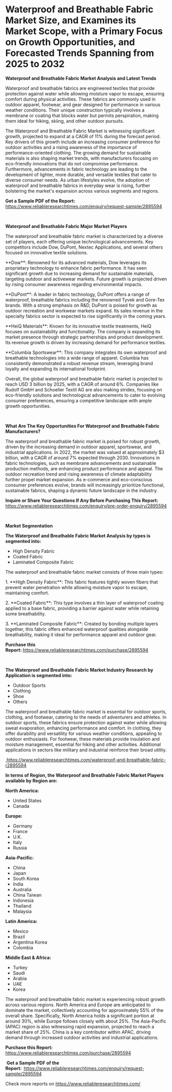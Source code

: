 <p><h1>Waterproof and Breathable Fabric Market Size, and Examines its Market Scope, with a Primary Focus on Growth Opportunities, and Forecasted Trends Spanning from 2025 to 2032</h1></p><p><strong>Waterproof and Breathable Fabric Market Analysis and Latest Trends</strong></p>
<p><p>Waterproof and breathable fabrics are engineered textiles that provide protection against water while allowing moisture vapor to escape, ensuring comfort during physical activities. These fabrics are commonly used in outdoor apparel, footwear, and gear designed for performance in various weather conditions. Their unique construction typically involves a membrane or coating that blocks water but permits perspiration, making them ideal for hiking, skiing, and other outdoor pursuits.</p><p>The Waterproof and Breathable Fabric Market is witnessing significant growth, projected to expand at a CAGR of 11% during the forecast period. Key drivers of this growth include an increasing consumer preference for outdoor activities and a rising awareness of the importance of performance-oriented clothing. The growing demand for sustainable materials is also shaping market trends, with manufacturers focusing on eco-friendly innovations that do not compromise performance. Furthermore, advancements in fabric technology are leading to the development of lighter, more durable, and versatile textiles that cater to diverse consumer needs. As urban lifestyles evolve, the adoption of waterproof and breathable fabrics in everyday wear is rising, further bolstering the market's expansion across various segments and regions.</p></p>
<p><strong>Get a Sample PDF of the Report:&nbsp;</strong> <a href="https://www.reliableresearchtimes.com/enquiry/request-sample/2895594?utm_campaign=3211&utm_medium=2&utm_source=Github&utm_content=ia&utm_term=15032025&utm_id=waterproof-and-breathable-fabric">https://www.reliableresearchtimes.com/enquiry/request-sample/2895594</a></p>
<p>&nbsp;</p>
<p><strong>Waterproof and Breathable Fabric Major Market Players</strong></p>
<p><p>The waterproof and breathable fabric market is characterized by a diverse set of players, each offering unique technological advancements. Key competitors include Dow, DuPont, Nextec Applications, and several others focused on innovative textile solutions.</p><p>**Dow**: Renowned for its advanced materials, Dow leverages its proprietary technology to enhance fabric performance. It has seen significant growth due to increasing demand for sustainable materials, targeting outdoor and activewear markets. Future growth is projected driven by rising consumer awareness regarding environmental impacts.</p><p>**DuPont**: A leader in fabric technology, DuPont offers a range of waterproof, breathable fabrics including the renowned Tyvek and Gore-Tex brands. With a strong emphasis on R&D, DuPont is poised for growth as outdoor recreation and workwear markets expand. Its sales revenue in the specialty fabrics sector is expected to rise significantly in the coming years.</p><p>**HeiQ Materials**: Known for its innovative textile treatments, HeiQ focuses on sustainability and functionality. The company is expanding its market presence through strategic partnerships and product development. Its revenue growth is driven by increasing demand for performance textiles.</p><p>**Columbia Sportswear**: This company integrates its own waterproof and breathable technologies into a wide range of apparel. Columbia has consistently demonstrated a robust revenue stream, leveraging brand loyalty and expanding its international footprint.</p><p>Overall, the global waterproof and breathable fabric market is projected to reach USD 3 billion by 2025, with a CAGR of around 6%. Companies like Rudolf GmbH and Schoeller Textil AG are also making strides, focusing on eco-friendly solutions and technological advancements to cater to evolving consumer preferences, ensuring a competitive landscape with ample growth opportunities.</p></p>
<p>&nbsp;</p>
<p><strong>What Are The Key Opportunities For Waterproof and Breathable Fabric Manufacturers?</strong></p>
<p><p>The waterproof and breathable fabric market is poised for robust growth, driven by the increasing demand in outdoor apparel, sportswear, and industrial applications. In 2022, the market was valued at approximately $3 billion, with a CAGR of around 7% expected through 2030. Innovations in fabric technologies, such as membrane advancements and sustainable production methods, are enhancing product performance and appeal. The outdoor recreation trend and rising awareness of climate adaptability further propel market expansion. As e-commerce and eco-conscious consumer preferences evolve, brands will increasingly prioritize functional, sustainable fabrics, shaping a dynamic future landscape in the industry.</p></p>
<p><strong>Inquire or Share Your Questions If Any Before Purchasing This Report:</strong> <a href="https://www.reliableresearchtimes.com/enquiry/pre-order-enquiry/2895594?utm_campaign=3211&utm_medium=2&utm_source=Github&utm_content=ia&utm_term=15032025&utm_id=waterproof-and-breathable-fabric">https://www.reliableresearchtimes.com/enquiry/pre-order-enquiry/2895594</a></p>
<p>&nbsp;</p>
<p><strong>Market Segmentation</strong></p>
<p><strong>The Waterproof and Breathable Fabric Market Analysis by types is segmented into:</strong></p>
<p><ul><li>High Density Fabric</li><li>Coated Fabric</li><li>Laminated Composite Fabric</li></ul></p>
<p><p>The waterproof and breathable fabric market consists of three main types: </p><p>1. **High Density Fabric**: This fabric features tightly woven fibers that prevent water penetration while allowing moisture vapor to escape, maintaining comfort. </p><p>2. **Coated Fabric**: This type involves a thin layer of waterproof coating applied to a base fabric, providing a barrier against water while retaining some breathability.</p><p>3. **Laminated Composite Fabric**: Created by bonding multiple layers together, this fabric offers enhanced waterproof qualities alongside breathability, making it ideal for performance apparel and outdoor gear.</p></p>
<p><strong>Purchase this Report:&nbsp;</strong><a href="https://www.reliableresearchtimes.com/purchase/2895594?utm_campaign=3211&utm_medium=2&utm_source=Github&utm_content=ia&utm_term=15032025&utm_id=waterproof-and-breathable-fabric">https://www.reliableresearchtimes.com/purchase/2895594</a></p>
<p>&nbsp;</p>
<p><strong>The Waterproof and Breathable Fabric Market Industry Research by Application is segmented into:</strong></p>
<p><ul><li>Outdoor Sports</li><li>Clothing</li><li>Shoe</li><li>Others</li></ul></p>
<p><p>The waterproof and breathable fabric market is essential for outdoor sports, clothing, and footwear, catering to the needs of adventurers and athletes. In outdoor sports, these fabrics ensure protection against water while allowing sweat evaporation, enhancing performance and comfort. In clothing, they offer durability and versatility for various weather conditions, appealing to outdoor enthusiasts. For footwear, these materials provide insulation and moisture management, essential for hiking and other activities. Additional applications in sectors like military and industrial reinforce their broad utility.</p></p>
<p><a href="https://www.reliableresearchtimes.com/waterproof-and-breathable-fabric-r2895594?utm_campaign=3211&utm_medium=2&utm_source=Github&utm_content=ia&utm_term=15032025&utm_id=waterproof-and-breathable-fabric">&nbsp;https://www.reliableresearchtimes.com/waterproof-and-breathable-fabric-r2895594</a></p>
<p><strong>In terms of Region, the Waterproof and Breathable Fabric Market Players available by Region are:</strong></p>
<p>
    <p> <strong> North America: </strong>
        <ul>
            <li>United States</li>
            <li>Canada</li>
        </ul>
        </p> 
    <p> <strong> Europe: </strong>
        <ul>
            <li>Germany</li>
            <li>France</li>
            <li>U.K.</li>
            <li>Italy</li>
            <li>Russia</li>
        </ul>
        </p> 
    <p> <strong> Asia-Pacific: </strong>
        <ul>
            <li>China</li>
            <li>Japan</li>
            <li>South Korea</li>
            <li>India</li>
            <li>Australia</li>
            <li>China Taiwan</li>
            <li>Indonesia</li>
            <li>Thailand</li>
            <li>Malaysia</li>
        </ul>
        </p> 
    <p> <strong> Latin America: </strong>
        <ul>
            <li>Mexico</li>
            <li>Brazil</li>
            <li>Argentina Korea</li>
            <li>Colombia</li>
        </ul>
        </p> 
    <p> <strong> Middle East & Africa: </strong>
        <ul>
            <li>Turkey</li>
            <li>Saudi</li>
            <li>Arabia</li>
            <li>UAE</li>
            <li>Korea</li>
        </ul>
    </p>
    </p>
<p><p>The waterproof and breathable fabric market is experiencing robust growth across various regions. North America and Europe are anticipated to dominate the market, collectively accounting for approximately 55% of the overall share. Specifically, North America holds a significant portion at around 30%, while Europe follows closely with about 25%. The Asia-Pacific (APAC) region is also witnessing rapid expansion, projected to reach a market share of 25%. China is a key contributor within APAC, driving demand through increased outdoor activities and industrial applications.</p></p>
<p><strong>Purchase this Report: </strong><a href="https://www.reliableresearchtimes.com/purchase/2895594?utm_campaign=3211&utm_medium=2&utm_source=Github&utm_content=ia&utm_term=15032025&utm_id=waterproof-and-breathable-fabric">https://www.reliableresearchtimes.com/purchase/2895594</a></p>
<p>&nbsp;<strong>Get a Sample PDF of the Report:&nbsp;&nbsp;</strong><a href="https://www.reliableresearchtimes.com/enquiry/request-sample/2895594?utm_campaign=3211&utm_medium=2&utm_source=Github&utm_content=ia&utm_term=15032025&utm_id=waterproof-and-breathable-fabric">https://www.reliableresearchtimes.com/enquiry/request-sample/2895594</a></p>
<p><strong></strong></p>
<p>Check more reports on <a href="https://www.reliableresearchtimes.com/?utm_campaign=3211&utm_medium=2&utm_source=Github&utm_content=ia&utm_term=15032025&utm_id=waterproof-and-breathable-fabric">https://www.reliableresearchtimes.com/</a></p>